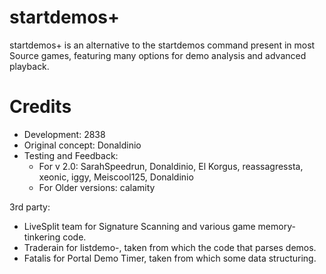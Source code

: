 # startdemos+
startdemos+ is an alternative to the startdemos command present in most Source games, featuring many options for demo analysis and advanced playback.


# Credits
* Development: 2838
* Original concept: Donaldinio
* Testing and Feedback:
    *	For v 2.0: SarahSpeedrun, Donaldinio, El Korgus, reassagressta, xeonic, iggy, Meiscool125, Donaldinio
    * For Older versions: calamity

3rd party:
* LiveSplit team for Signature Scanning and various game memory-tinkering code. 
* Traderain for listdemo-, taken from which the code that parses demos.
* Fatalis for Portal Demo Timer, taken from which some data structuring.
